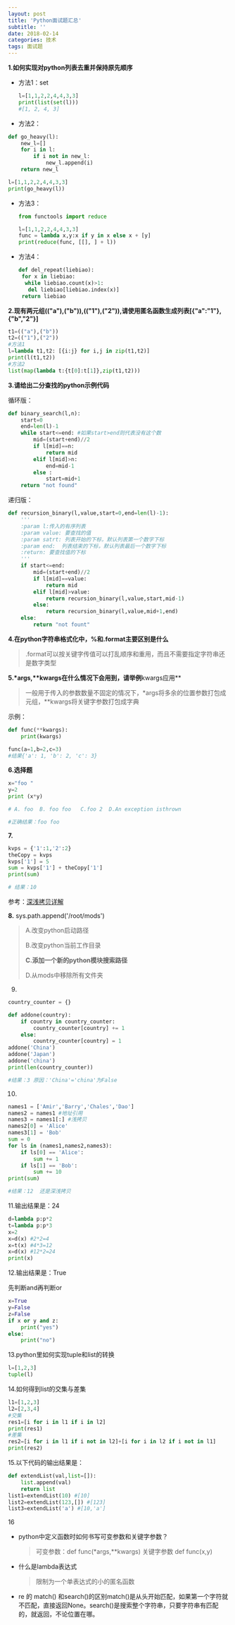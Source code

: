 ```yaml
---
layout: post
title: 'Python面试题汇总'
subtitle: ''
date: 2018-02-14
categories: 技术
tags: 面试题
---
```


**1.如何实现对python列表去重并保持原先顺序**

- 方法1：set

  ~~~python
  l=[1,1,2,2,4,4,3,3]
  print(list(set(l)))
  #[1, 2, 4, 3]
  ~~~

-  方法2：

  ~~~python
  def go_heavy(l):
      new_l=[]
      for i in l:
          if i not in new_l:
              new_l.append(i)
      return new_l

  l=[1,1,2,2,4,4,3,3]
  print(go_heavy(l))
  ~~~

- 方法3：

  ~~~python
  from functools import reduce

  l=[1,1,2,2,4,4,3,3]
  func = lambda x,y:x if y in x else x + [y]
  print(reduce(func, [[], ] + l))
  ~~~

- 方法4：

  ~~~python
  def del_repeat(liebiao):
   for x in liebiao:
    while liebiao.count(x)>1:
     del liebiao[liebiao.index(x)]
   return liebiao
  ~~~

**2.现有两元组(("a"),("b")),(("1"),("2")),请使用匿名函数生成列表[{"a":"1"},{"b","2"}]**

~~~python
t1=(("a"),("b"))
t2=(("1"),("2"))
#方法1
l=lambda t1,t2: [{i:j} for i,j in zip(t1,t2)]
print(l(t1,t2))
#方法2
list(map(lambda t:{t[0]:t[1]},zip(t1,t2)))
~~~

**3.请给出二分查找的python示例代码**

循环版：

~~~python
def binary_search(l,n):
    start=0
    end=len(l)-1
    while start<=end: #如果start>end则代表没有这个数
        mid=(start+end)//2
        if l[mid]==n:
            return mid
        elif l[mid]>n:
            end=mid-1
        else :
            start=mid+1
    return "not found"
~~~

递归版：

```python
def recursion_binary(l,value,start=0,end=len(l)-1):
    '''
    :param l:传入的有序列表
    :param value: 要查找的值
    :param satrt: 列表开始的下标，默认列表第一个数字下标
    :param end:  列表结束的下标，默认列表最后一个数字下标
    :return: 要查找值的下标
    '''
    if start<=end:
        mid=(start+end)//2
        if l[mid]==value:
            return mid
        elif l[mid]>value:
            return recursion_binary(l,value,start,mid-1)
        else:
            return recursion_binary(l,value,mid+1,end)
    else:
        return "not fount"
```

**4.在python字符串格式化中，%和.format主要区别是什么**

>.format可以按关键字传值可以打乱顺序和重用，而且不需要指定字符串还是数字类型

**5.*args,\*\*kwargs在什么情况下会用到，请举例**kwargs应用**

>一般用于传入的参数数量不固定的情况下，*args将多余的位置参数打包成元组，**kwargs将关键字参数打包成字典

示例：

~~~python
def func(**kwargs):
    print(kwargs)

func(a=1,b=2,c=3)
#结果{'a': 1, 'b': 2, 'c': 3}
~~~
**6.选择题**
~~~python
x="foo "
y=2
print (x*y)

# A. foo  B. foo foo   C.foo 2  D.An exception isthrown 

#正确结果：foo foo 
~~~

**7.**

```python
kvps = {'1':1,'2':2}
theCopy = kvps
kvps['1'] = 5
sum = kvps['1'] + theCopy['1']
print(sum)

# 结果：10
```

参考：[深浅拷贝详解](https://blog.ansheng.me/article/python-full-stack-way-depth-copy)

**8.**   sys.path.append('/root/mods')

>A.改变python启动路径
>
>B.改变python当前工作目录 
>
>**C.添加一个新的python模块搜索路径**
>
>D.从mods中移除所有文件夹

9.

~~~python
country_counter = {}

def addone(country):
    if country in country_counter:
        country_counter[country] += 1
    else:
        country_counter[country] = 1
addone('China')
addone('Japan')
addone('china')
print(len(country_counter))

#结果：3 原因：'China'='china'为False
~~~

10.

~~~python
names1 = ['Amir','Barry','Chales','Dao']
names2 = names1 #地址引用
names3 = names1[:] #浅拷贝
names2[0] = 'Alice'
names3[1] = 'Bob'
sum = 0
for ls in (names1,names2,names3):
    if ls[0] == 'Alice':
        sum += 1
    if ls[1] == 'Bob':
        sum += 10
print(sum)

#结果：12  还是深浅拷贝
~~~

11.输出结果是：24

~~~python
d=lambda p:p*2
t=lambda p:p*3
x=2
x=d(x) #2*2=4
x=t(x) #4*3=12
x=d(x) #12*2=24
print(x)
~~~

12.输出结果是：True

先判断and再判断or

```python
x=True
y=False
z=False
if x or y and z:
    print("yes")
else:
    print("no")
```

13.python里如何实现tuple和list的转换

~~~python
l=[1,2,3]
tuple(l)
~~~

14.如何得到list的交集与差集

```python
l1=[1,2,3]
l2=[2,3,4]
#交集
res1=[i for i in l1 if i in l2]
print(res1)
#差集
res2=[i for i in l1 if i not in l2]+[i for i in l2 if i not in l1]
print(res2)
```

15.以下代码的输出结果是：

```python
def extendList(val,list=[]):
    list.append(val)
    return list
list1=extendList(10) #[10]
list2=extendList(123,[]) #[123]
list3=extendList('a') #[10,'a']
```

16

- python中定义函数时如何书写可变参数和关键字参数？

  >可变参数：def func(*args,**kwargs)  关键字参数 def func(x,y)

- 什么是lambda表达式

  >限制为一个单表达式的小的匿名函数

- re 的 match() 和search()的区别match()是从头开始匹配，如果第一个字符就不匹配，直接返回None。search()是搜索整个字符串，只要字符串有匹配的，就返回，不论位置在哪。

  ​